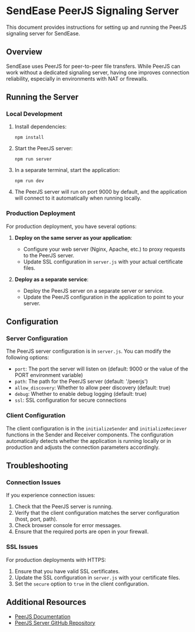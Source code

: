 # SendEase PeerJS Signaling Server

This document provides instructions for setting up and running the PeerJS signaling server for SendEase.

## Overview

SendEase uses PeerJS for peer-to-peer file transfers. While PeerJS can work without a dedicated signaling server, having one improves connection reliability, especially in environments with NAT or firewalls.

## Running the Server

### Local Development

1. Install dependencies:
   ```
   npm install
   ```

2. Start the PeerJS server:
   ```
   npm run server
   ```

3. In a separate terminal, start the application:
   ```
   npm run dev
   ```

4. The PeerJS server will run on port 9000 by default, and the application will connect to it automatically when running locally.

### Production Deployment

For production deployment, you have several options:

1. **Deploy on the same server as your application**:
   - Configure your web server (Nginx, Apache, etc.) to proxy requests to the PeerJS server.
   - Update SSL configuration in `server.js` with your actual certificate files.

2. **Deploy as a separate service**:
   - Deploy the PeerJS server on a separate server or service.
   - Update the PeerJS configuration in the application to point to your server.

## Configuration

### Server Configuration

The PeerJS server configuration is in `server.js`. You can modify the following options:

- `port`: The port the server will listen on (default: 9000 or the value of the PORT environment variable)
- `path`: The path for the PeerJS server (default: '/peerjs')
- `allow_discovery`: Whether to allow peer discovery (default: true)
- `debug`: Whether to enable debug logging (default: true)
- `ssl`: SSL configuration for secure connections

### Client Configuration

The client configuration is in the `initializeSender` and `initializeReciever` functions in the Sender and Receiver components. The configuration automatically detects whether the application is running locally or in production and adjusts the connection parameters accordingly.

## Troubleshooting

### Connection Issues

If you experience connection issues:

1. Check that the PeerJS server is running.
2. Verify that the client configuration matches the server configuration (host, port, path).
3. Check browser console for error messages.
4. Ensure that the required ports are open in your firewall.

### SSL Issues

For production deployments with HTTPS:

1. Ensure that you have valid SSL certificates.
2. Update the SSL configuration in `server.js` with your certificate files.
3. Set the `secure` option to `true` in the client configuration.

## Additional Resources

- [PeerJS Documentation](https://peerjs.com/docs.html)
- [PeerJS Server GitHub Repository](https://github.com/peers/peerjs-server)